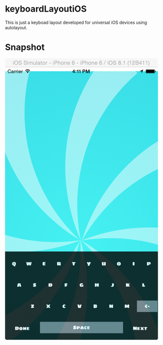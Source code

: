 # keyboardLayoutiOS


This is just a keyboad layout developed for universal iOS devices using autolayout.

# Snapshot

![Alt text](/snaps/keyboard.png?raw=true "Keyboard")